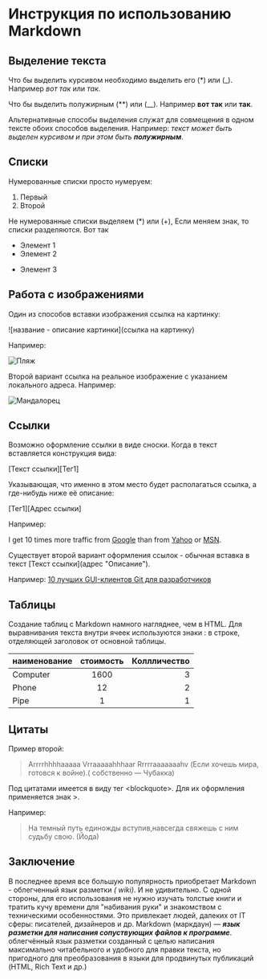 # Инструкция по использованию Markdown 

## Выделение текста

Что бы выделить курсивом необходимо выделить его (*) или (_). Например *вот так* или _так_. 

Что бы выделить полужирным (**) или (__). Например **вот так** или __так__.

Альтернативные способы выделения служат для совмещения в одном тексте обоих способов выделения. Например: _текст может быть выделен курсивом и при этом быть **полужирным**_.

## Списки 


Нумерованные списки просто нумеруем:
1. Первый
2. Второй

Не нумерованные списки выделяем (*) или (+), Если меняем знак, то списки разделяются. Вот так
* Элемент 1
* Элемент 2
+ Элемент 3

## Работа с изображениями 

Один из способов вставки изображения ссылка на картинку:

![название - описание картинки](ссылка на картинку)

Например:

![Пляж](https://kartinkin.net/uploads/posts/2022-02/1646058962_79-kartinkin-net-p-nadpis-marvel-kartinki-85.png)


Второй вариант ссылка на реальное изображение с указанием локального адреса.
Например:

![Мандалорец](https://i.pinimg.com/originals/61/37/fc/6137fcfb25d4a3738be82895d67ffc0b.png)


## Ссылки 

Возможно оформление ссылки в виде сноски. Когда в текст вставляется конструкция вида:

[Текст ссылки][Тег1]

 Указывающая, что именно в этом место будет располагаться ссылка, а где-нибудь ниже её описание:

[Тег1][Адрес ссылки]

Например:

I get 10 times more traffic from [Google][1] than from
[Yahoo][2] or [MSN][3].

[1]: http://google.com/        "Google"
[2]: http://search.yahoo.com/  "Yahoo Search"
[3]: http://search.msn.com/    "MSN Search"



Существует второй вариант оформления ссылок - обычная вставка в текст \[Текст ссылки](адрес "Описание")\.

Например:
[10 лучших GUI-клиентов Git для разработчиков]( https://techrocks.ru/2020/04/24/best-git-gui-for-mac-linux-windows/
)

## Таблицы ##

Создание таблиц с Markdown намного нагляднее, чем в HTML. Для выравнивания текста внутри ячеек используются знаки : в строке, отделяющей заголовок от основной таблицы.

наименование      | стоимость | Коллличество
:-------- |:-----:| -------:
Computer  | 1600  | 3
Phone     | 12    | 2
Pipe      | 1     | 1


## Цитаты
Пример второй:

> Arrrrhhhhaaaaa Vrraaaaahhhaar Rrrrraaaaaaahv (Если хочешь мира, готовся к войне).( собственно — Чубакка)

Под цитатами имеется в виду тег \<blockquote>\. Для их оформления применяется знак >. 

Например:
 > На темный путь единожды вступив,навсегда свяжешь с ним судьбу свою. (Йода) 

## Заключение

В последнее время все большую популярность приобретает Markdown - облегченный язык разметки *( wiki)*. И не удивительно. С одной стороны, для его использования не нужно изучать толстые книги и тратить кучу времени для "набивания руки" и знакомством с техническими особенностями. Это привлекает людей, далеких от IT сферы: писателей, дизайнеров и др.
Markdown (маркдаун) — _**язык разметки для написания сопуствующих файлов к программе**_.  облегчённый язык разметки созданный с целью написания максимально читабельного и удобного для правки текста, но пригодного для преобразования в языки для продвинутых публикаций (HTML, Rich Text и др.)

